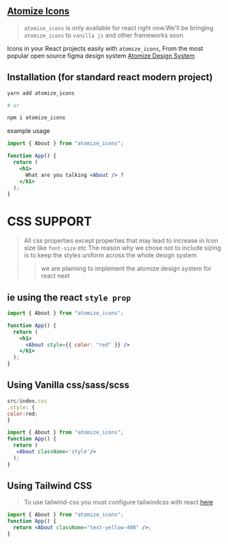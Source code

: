 ## [Atomize Icons](https://www.npmjs.com/package/atomize_icons)

> `atomize_icons` is only available for react right now.We'll be bringing `atomize_icons` to `vanilla js` and other frameworks soon

Icons in your React projects easily with `atomize_icons`, From the most popular open source figma design system [Atomize Design System](<https://www.figma.com/file/3RuiLTOo9hbOoir4Pih85Z/Atomize-3.0-(Community)?type=design&node-id=1033-19838&mode=design&t=5j77olwtcDiaDrBX-0>)

## Installation (for standard react modern project)

```bash
yarn add atomize_icons

# or

npm i atomize_icons
```

example usage

```jsx
import { About } from "atomize_icons";

function App() {
  return (
    <h1>
      What are you talking <About /> ?
    </h1>
  );
}
```

# CSS SUPPORT

> All css properties except properties that may lead to increase in Icon size like `font-size` etc
> The reason why we chose not to include sizing is to keep the styles uniform across the whole design system
>
> > we are planning to implement the atomize design system for react next

## ie using the react `style prop`

```jsx
import { About } from "atomize_icons";

function App() {
  return (
    <h1>
      <About style={{ color: "red" }} />
    </h1>
  );
}
```

## Using Vanilla css/sass/scss

```jsx
src/index.css
.style: {
color:red;
}

import { About } from "atomize_icons";
function App() {
  return (
   <About className='style'/>
  );
}

```

## Using Tailwind CSS

> To use tailwind-css you must configure tailwindcss with react [here](https://tailwindcss.com/docs/guides/create-react-app)

```jsx
import { About } from "atomize_icons";
function App() {
  return <About className="text-yellow-400" />;
}
```
